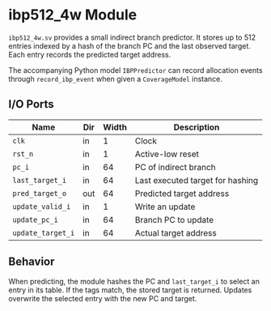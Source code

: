# ibp512_4w Module

`ibp512_4w.sv` provides a small indirect branch predictor. It stores up to 512
entries indexed by a hash of the branch PC and the last observed target. Each
entry records the predicted target address.

The accompanying Python model ``IBPPredictor`` can record allocation events
through ``record_ibp_event`` when given a ``CoverageModel`` instance.

## I/O Ports

| Name | Dir | Width | Description |
|------|-----|-------|-------------|
| `clk` | in | 1 | Clock |
| `rst_n` | in | 1 | Active-low reset |
| `pc_i` | in | 64 | PC of indirect branch |
| `last_target_i` | in | 64 | Last executed target for hashing |
| `pred_target_o` | out | 64 | Predicted target address |
| `update_valid_i` | in | 1 | Write an update |
| `update_pc_i` | in | 64 | Branch PC to update |
| `update_target_i` | in | 64 | Actual target address |

## Behavior

When predicting, the module hashes the PC and `last_target_i` to select an entry
in its table. If the tags match, the stored target is returned. Updates overwrite
the selected entry with the new PC and target.
